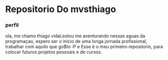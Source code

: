 # Repositorio Do mvsthiago
### perfil
ola, me chamo thiago vidal,estou me aventurando nessas aguas da programaçao, espero ser o inicio de uma longa jornada profissional, trabalhar com aquilo que go$to :P
e Esse é o meu primeiro repositorio, para colocar futuros projetos pessoais e de cursos.
